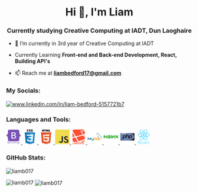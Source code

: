 <h1 align="center">Hi 👋, I'm Liam</h1>
<h3 align="center">Currently studying Creative Computing at IADT, Dun Laoghaire</h3>

- 🌱 I’m currently in 3rd year of Creative Computing at IADT 
- Currently Learning **Front-end and Back-end Development, React, Building API's**

- 📫 Reach me at **liambedford17@gmail.com**

<h3 align="left">My Socials:</h3>
<p align="left">
<a href="https://linkedin.com/in/www.linkedin.com/in/liam-bedford-5157721b7" target="blank"><img align="center" src="https://raw.githubusercontent.com/rahuldkjain/github-profile-readme-generator/master/src/images/icons/Social/linked-in-alt.svg" alt="www.linkedin.com/in/liam-bedford-5157721b7" height="30" width="40" /></a>
</p>

<h3 align="left">Languages and Tools:</h3>
<p align="left"> <a href="https://getbootstrap.com" target="_blank" rel="noreferrer"> <img src="https://raw.githubusercontent.com/devicons/devicon/master/icons/bootstrap/bootstrap-plain-wordmark.svg" alt="bootstrap" width="40" height="40"/> </a> <a href="https://www.w3schools.com/css/" target="_blank" rel="noreferrer"> <img src="https://raw.githubusercontent.com/devicons/devicon/master/icons/css3/css3-original-wordmark.svg" alt="css3" width="40" height="40"/> </a> <a href="https://www.w3.org/html/" target="_blank" rel="noreferrer"> <img src="https://raw.githubusercontent.com/devicons/devicon/master/icons/html5/html5-original-wordmark.svg" alt="html5" width="40" height="40"/> </a> <a href="https://developer.mozilla.org/en-US/docs/Web/JavaScript" target="_blank" rel="noreferrer"> <img src="https://raw.githubusercontent.com/devicons/devicon/master/icons/javascript/javascript-original.svg" alt="javascript" width="40" height="40"/> </a> <a href="https://laravel.com/" target="_blank" rel="noreferrer"> <img src="https://raw.githubusercontent.com/devicons/devicon/master/icons/laravel/laravel-plain-wordmark.svg" alt="laravel" width="40" height="40"/> </a> <a href="https://www.mysql.com/" target="_blank" rel="noreferrer"> <img src="https://raw.githubusercontent.com/devicons/devicon/master/icons/mysql/mysql-original-wordmark.svg" alt="mysql" width="40" height="40"/> </a> <a href="https://www.nginx.com" target="_blank" rel="noreferrer"> <img src="https://raw.githubusercontent.com/devicons/devicon/master/icons/nginx/nginx-original.svg" alt="nginx" width="40" height="40"/> </a> <a href="https://www.php.net" target="_blank" rel="noreferrer"> <img src="https://raw.githubusercontent.com/devicons/devicon/master/icons/php/php-original.svg" alt="php" width="40" height="40"/> </a> <a href="https://reactjs.org/" target="_blank" rel="noreferrer"> <img src="https://raw.githubusercontent.com/devicons/devicon/master/icons/react/react-original-wordmark.svg" alt="react" width="40" height="40"/> </a> </p>


<h3 align="left">GitHub Stats:</h3>




<p><img align="center" src="https://github-readme-streak-stats.herokuapp.com/?user=liamb017&theme=synthwave" alt="liamb017" /></p>


<p><img align="left" src="https://github-readme-stats.vercel.app/api/top-langs?username=liamb017&show_icons=true&locale=en&layout=compact&theme=synthwave" alt="liamb017" /></p>

<p>&nbsp;<img align="center" src="https://github-readme-stats.vercel.app/api?username=liamb017&show_icons=true&theme=synthwave" alt="liamb017" /></p>
